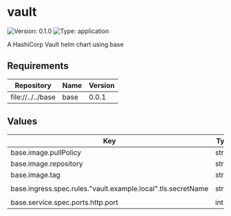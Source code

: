# vault

![Version: 0.1.0](https://img.shields.io/badge/Version-0.1.0-informational?style=flat-square) ![Type: application](https://img.shields.io/badge/Type-application-informational?style=flat-square)

A HashiCorp Vault helm chart using base

## Requirements

| Repository | Name | Version |
|------------|------|---------|
| file://../../base | base | 0.0.1 |

## Values

| Key | Type | Default | Description |
|-----|------|---------|-------------|
| base.image.pullPolicy | string | `"IfNotPresent"` |  |
| base.image.repository | string | `"hashicorp/vault"` |  |
| base.image.tag | string | `"1.20.2"` |  |
| base.ingress.spec.rules."vault.example.local".tls.secretName | string | `"vault-tls-secret"` |  |
| base.service.spec.ports.http.port | int | `8200` |  |

